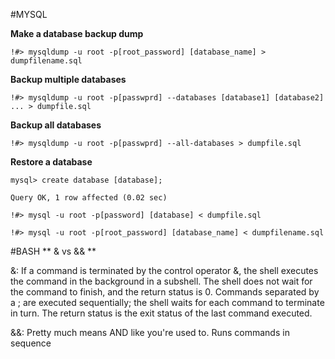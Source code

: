 #MYSQL

**Make a database backup dump**

`!#> mysqldump -u root -p[root_password] [database_name] > dumpfilename.sql`

**Backup multiple databases**

`!#> mysqldump -u root -p[passwprd] --databases [database1] [database2] ... > dumpfile.sql`
 
**Backup all databases**

`!#> mysqldump -u root -p[passwprd] --all-databases > dumpfile.sql`
 
 
**Restore a database**

    mysql> create database [database];
  
    Query OK, 1 row affected (0.02 sec)

    !#> mysql -u root -p[password] [database] < dumpfile.sql

    !#> mysql -u root -p[root_password] [database_name] < dumpfilename.sql


#BASH
** & vs && **

&:
If a command is terminated by the control operator &, the shell executes the command in the background in a subshell. The shell does not wait for the command to finish, and the return status is 0. Commands separated by a ; are executed sequentially; the shell waits for each command to terminate in turn. The return status is the exit status of the last command executed.

&&:
Pretty much means AND like you're used to. Runs commands in sequence

